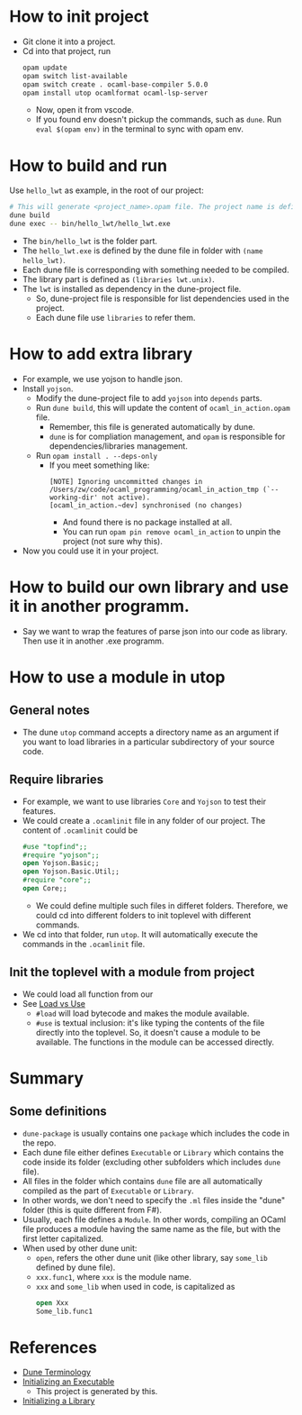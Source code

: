 # How to init project 
- Git clone it into a project. 
- Cd into that project, run 
  ```sh 
  opam update
  opam switch list-available
  opam switch create . ocaml-base-compiler 5.0.0
  opam install utop ocamlformat ocaml-lsp-server
  ```
   - Now, open it from vscode.
   - If you found env doesn't pickup the commands, such as `dune`. Run `eval $(opam env)` in the terminal to sync with opam env. 

# How to build and run
Use `hello_lwt` as example, in the root of our project: 
```sh 
# This will generate <project_name>.opam file. The project name is defined in the dune-project file.
dune build
dune exec -- bin/hello_lwt/hello_lwt.exe
```
- The `bin/hello_lwt` is the folder part.
- The `hello_lwt.exe` is defined by the dune file in folder with `(name hello_lwt)`. 
- Each dune file is corresponding with something needed to be compiled. 
- The library part is defined as `(libraries lwt.unix)`. 
- The `lwt` is installed as dependency in the dune-project file. 
  - So, dune-project file is responsible for list dependencies used in the project. 
  - Each dune file use `libraries` to refer them.

# How to add extra library
- For example, we use yojson to handle json.
- Install `yojson`.
  - Modify the dune-project file to add `yojson` into `depends` parts.
  - Run `dune build`, this will update the content of `ocaml_in_action.opam` file. 
    - Remember, this file is generated automatically by dune. 
    - `dune` is for compliation management, and `opam` is responsible for dependencies/libraries management.
  - Run `opam install . --deps-only`
    - If you meet something like: 
      ```text 
      [NOTE] Ignoring uncommitted changes in /Users/zw/code/ocaml_programming/ocaml_in_action_tmp (`--working-dir' not active).
      [ocaml_in_action.~dev] synchronised (no changes)
      ```
      - And found there is no package installed at all. 
      - You can run `opam pin remove ocaml_in_action` to unpin the project (not sure why this).
- Now you could use it in your project. 

# How to build our own library and use it in another programm. 
- Say we want to wrap the features of parse json into our code as library. Then use it in another .exe programm. 


# How to use a module in utop 
## General notes 
- The dune `utop` command accepts a directory name as an argument if you want to load libraries in a particular subdirectory of your source code.


## Require libraries
- For example, we want to use libraries `Core` and `Yojson` to test their features.
- We could create a `.ocamlinit` file in any folder of our project. 
  The content of `.ocamlinit` could be
  ```ocaml 
  #use "topfind";;
  #require "yojson";;
  open Yojson.Basic;;
  open Yojson.Basic.Util;;
  #require "core";;
  open Core;;
  ``` 
  - We could define multiple such files in differet folders. Therefore, we could cd into different folders to init toplevel with different commands. 
- We cd into that folder, run `utop`. It will automatically execute the commands in the `.ocamlinit` file. 
## Init the toplevel with a module from project 
- We could load all function from our 
- See [Load vs Use](https://courses.cs.cornell.edu/cs3110/2021sp/textbook/modules/toplevel.html)
  - `#load` will load bytecode and makes the module available.
  - `#use` is textual inclusion: it's like typing the contents of the file directly into the toplevel. So, it doesn't cause a module to be available. The functions in the module can be accessed directly. 

# Summary 
## Some definitions 
  - `dune-package` is usually contains one `package` which includes the code in the repo. 
  - Each dune file either defines `Executable` or `Library` which contains the code inside its folder (excluding other subfolders which includes `dune` file).
  - All files in the folder which contains `dune` file are all automatically compiled as the part of `Executable` or `Library`. 
  - In other words, we don't need to specify the `.ml` files inside the "dune" folder (this is quite different from F#).
  - Usually, each file defines a `Module`. In other words, compiling an OCaml file produces a module having the same name as the file, but with the first letter capitalized.
  - When used by other dune unit: 
    - `open`, refers the other dune unit (like other library, say `some_lib` defined by dune file).
    - `xxx.func1`, where `xxx` is the module name. 
    - `xxx` and `some_lib` when used in code, is capitalized as 
      ```ocaml 
      open Xxx 
      Some_lib.func1  
      ```
    

# References 
- [Dune Terminology](https://dune.readthedocs.io/en/stable/overview.html#terminology)
- [Initializing an Executable](https://dune.readthedocs.io/en/stable/quick-start.html#initializing-an-executable) 
  - This project is generated by this. 
- [Initializing a Library](https://dune.readthedocs.io/en/stable/quick-start.html#initializing-a-library)